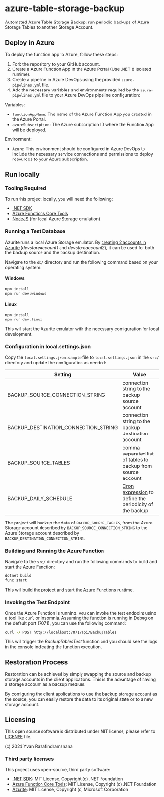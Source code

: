 # azure-table-storage-backup

Automated Azure Table Storage Backup: run periodic backups of Azure Storage Tables to another Storage Account.

## Deploy in Azure

To deploy the function app to Azure, follow these steps:

1. Fork the repository to your GitHub account.
2. Create a Azure Function App in the Azure Portal (Use .NET 8 isolated runtime).
3. Create a pipeline in Azure DevOps using the provided `azure-pipelines.yml` file.
4. Add the necessary variables and environments required by the `azure-pipelines.yml` file to your Azure DevOps pipeline configuration:

Variables:

- `functionAppName`: The name of the Azure Function App you created in the Azure Portal.
- `azureSubscription`: The Azure subscription ID where the Function App will be deployed.

Environment:

- `Azure`: This environment should be configured in Azure DevOps to include the necessary service connections and permissions to deploy resources to your Azure subscription.

## Run locally

### Tooling Required

To run this project locally, you will need the following:

- [.NET SDK](https://dotnet.microsoft.com/download)
- [Azure Functions Core Tools](https://docs.microsoft.com/en-us/azure/azure-functions/functions-run-local)
- [NodeJS](https://nodejs.org/en/download/package-manager/current) (for local Azure Storage emulation)

### Running a Test Database

Azurite runs a local Azure Storage emulator. By [creating 2 accounts in Azurite](https://learn.microsoft.com/en-us/azure/storage/common/storage-use-azurite?tabs=npm%2Cblob-storage#custom-storage-accounts-and-keys) (*devstoreaccount1* and *devstoreaccount2*), it can be used for both the backup source and the backup destination.

Navigate to the `db/` directory and run the following command based on your operating system:

#### Windows

```sh
npm install
npm run dev:windows
```

#### Linux

```sh
npm install
npm run dev:linux
```
This will start the Azurite emulator with the necessary configuration for local development.

### Configuration in local.settings.json

Copy the `local.settings.json.sample` file to `local.settings.json` in the `src/` directory and update the configuration as needed:

| Setting | Value |
|---|---|
| BACKUP_SOURCE_CONNECTION_STRING | connection string to the backup source account |
| BACKUP_DESTINATION_CONNECTION_STRING | connection string to the backup destination account |
| BACKUP_SOURCE_TABLES | comma separated list of tables to backup from source account |
| BACKUP_DAILY_SCHEDULE | [Cron expression](https://github.com/atifaziz/NCrontab) to define the periodicity of the backup |

The project will backup the data of `BACKUP_SOURCE_TABLES`, from the Azure Storage account described by `BACKUP_SOURCE_CONNECTION_STRING` to the Azure Storage account described by `BACKUP_DESTINATION_CONNECTION_STRING`.

### Building and Running the Azure Function

Navigate to the `src/` directory and run the following commands to build and start the Azure Function:

```sh
dotnet build
func start
```

This will build the project and start the Azure Functions runtime.

### Invoking the Test Endpoint
Once the Azure Function is running, you can invoke the test endpoint using a tool like `curl` or Insomnia. Assuming the function is running in Debug on the default port (7071), you can use the following command:

```sh
curl -X POST http://localhost:7071/api/BackupTables
```

This will trigger the *BackupTablesTest* function and you should see the logs in the console indicating the function execution.

## Restoration Process

Restoration can be achieved by simply swapping the source and backup storage accounts in the client applications. This is the advantage of having a storage account as a backup medium.

By configuring the client applications to use the backup storage account as the source, you can easily restore the data to its original state or to a new storage account.

## Licensing

This open source software is distributed under MIT license, please refer to [LICENSE](LICENSE) file.

(c) 2024 Yvan Razafindramanana

### Third party licenses

This project uses open-source, third party software:

- [.NET SDK](https://github.com/dotnet/sdk): MIT License, Copyright (c) .NET Foundation
- [Azure Function Core Tools](https://github.com/Azure/azure-functions-core-tools): MIT License, Copyright (c) .NET Foundation
- [Azurite](https://github.com/Azure/Azurite): MIT License, Copyright (c) Microsoft Corporation
